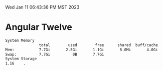 Wed Jan 11 06:43:36 PM MST 2023

# Angular Twelve

```bash
System Memory
               total        used        free      shared  buff/cache   available
Mem:           7.7Gi       2.5Gi       1.1Gi       8.0Mi       4.0Gi       4.9Gi
Swap:          7.7Gi          0B       7.7Gi
System Storage
1.1G	.
```
```bash
